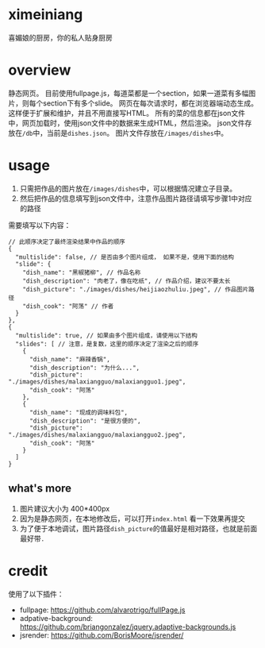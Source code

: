 # ximeiniang
喜媚娘的厨房，你的私人贴身厨房

# overview
静态网页。
目前使用fullpage.js，每道菜都是一个section，如果一道菜有多幅图片，则每个section下有多个slide。
网页在每次请求时，都在浏览器端动态生成。这样便于扩展和维护，并且不用直接写HTML。
所有的菜的信息都在json文件中，网页加载时，使用json文件中的数据来生成HTML，然后渲染。
json文件存放在```/db```中，当前是```dishes.json```。
图片文件存放在```/images/dishes```中。

# usage
1. 只需把作品的图片放在```/images/dishes```中，可以根据情况建立子目录。
2. 然后把作品的信息填写到json文件中，注意作品图片路径请填写步骤1中对应的路径

需要填写以下内容：

```
// 此顺序决定了最终渲染结果中作品的顺序
{
  "multislide": false, // 是否由多个图片组成， 如果不是，使用下面的结构
  "slide": {
    "dish_name": "黑椒猪柳", // 作品名称
    "dish_description": "肉老了，像在吃纸", // 作品介绍，建议不要太长
    "dish_picture": "./images/dishes/heijiaozhuliu.jpeg", // 作品图片路径
    "dish_cook": "阿荡" // 作者
  }
},
{
  "multislide": true, // 如果由多个图片组成，请使用以下结构
  "slides": [ // 注意，是复数，这里的顺序决定了渲染之后的顺序
    {
      "dish_name": "麻辣香锅",
      "dish_description": "为什么...",
      "dish_picture": "./images/dishes/malaxiangguo/malaxiangguo1.jpeg",
      "dish_cook": "阿荡"
    },
    {
      "dish_name": "现成的调味料包",
      "dish_description": "是很方便的",
      "dish_picture": "./images/dishes/malaxiangguo/malaxiangguo2.jpeg",
      "dish_cook": "阿荡"
    }
  ]
}
```

## what's more
1. 图片建议大小为 400*400px
2. 因为是静态网页，在本地修改后，可以打开```index.html``` 看一下效果再提交
3. 为了便于本地调试，图片路径```dish_picture```的值最好是相对路径，也就是前面最好带```.```


# credit

使用了以下插件：
- fullpage: https://github.com/alvarotrigo/fullPage.js
- adpative-background: https://github.com/briangonzalez/jquery.adaptive-backgrounds.js
- jsrender: https://github.com/BorisMoore/jsrender/
